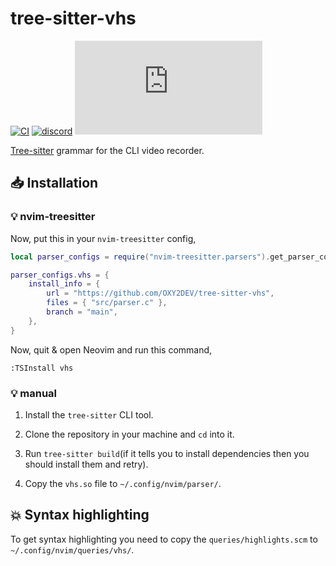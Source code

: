 # tree-sitter-vhs

[![CI][ci]](https://github.com/OXY2DEV/tree-sitter-vhs/actions/workflows/ci.yml)
[![discord][discord]](https://discord.gg/w7nTvsVJhm)
[![matrix][matrix]](https://matrix.to/#/#tree-sitter-chat:matrix.org)

[Tree-sitter](https://github.com/tree-sitter/tree-sitter) grammar for the CLI video recorder.

[ci]: https://img.shields.io/github/actions/workflow/status/OXY2DEV/tree-sitter-vhs/ci.yml?logo=github&label=CI
[discord]: https://img.shields.io/discord/1063097320771698699?logo=discord&label=discord
[matrix]: https://img.shields.io/matrix/tree-sitter-chat%3Amatrix.org?logo=matrix&label=matrix

## 📥 Installation

### 💡 nvim-treesitter

Now, put this in your `nvim-treesitter` config,

```lua
local parser_configs = require("nvim-treesitter.parsers").get_parser_configs();

parser_configs.vhs = {
    install_info = {
        url = "https://github.com/OXY2DEV/tree-sitter-vhs",
        files = { "src/parser.c" },
        branch = "main",
    },
}
```

Now, quit & open Neovim and run this command,

```vim
:TSInstall vhs
```

### 💡 manual

1. Install the `tree-sitter` CLI tool.

2. Clone the repository in your machine and `cd` into it.

3. Run `tree-sitter build`(if it tells you to install dependencies then you should install them and retry).

4. Copy the `vhs.so` file to `~/.config/nvim/parser/`.

## 💥 Syntax highlighting

To get syntax highlighting you need to copy the `queries/highlights.scm` to `~/.config/nvim/queries/vhs/`.

